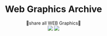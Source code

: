 <div align="center"><h1> Web Graphics Archive</h1><p></p></div>

<div align="center"><div>🎨share all WEB Graphics💄</div>
  <img src="https://img.shields.io/badge/contributions-welcome-brightgreen.svg?style=flat" />
  <img src="https://img.shields.io/badge/License-MIT-yellow.svg" />
</div>
